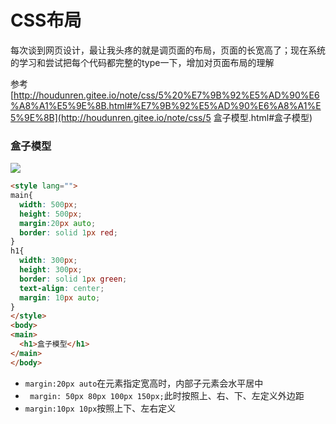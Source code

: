 # CSS布局

每次谈到网页设计，最让我头疼的就是调页面的布局，页面的长宽高了；现在系统的学习和尝试把每个代码都完整的type一下，增加对页面布局的理解

参考 [http://houdunren.gitee.io/note/css/5%20%E7%9B%92%E5%AD%90%E6%A8%A1%E5%9E%8B.html#%E7%9B%92%E5%AD%90%E6%A8%A1%E5%9E%8B](http://houdunren.gitee.io/note/css/5 盒子模型.html#盒子模型)

### 盒子模型

<img src="https://43423.oss-cn-beijing.aliyuncs.com/img/20191009234634.png"/>

```html
<style lang="">
main{
  width: 500px;
  height: 500px;
  margin:20px auto;
  border: solid 1px red;
}
h1{
  width: 300px;
  height: 300px;
  border: solid 1px green;
  text-align: center;
  margin: 10px auto;
}
</style>
<body>
<main>
  <h1>盒子模型</h1>
</main>
</body>
```

+ `margin:20px auto`在元素指定宽高时，内部子元素会水平居中
+ ` margin: 50px 80px 100px 150px;`此时按照上、右、下、左定义外边距
+ `margin:10px 10px`按照上下、左右定义

